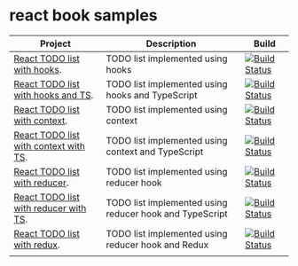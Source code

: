# react book samples

|Project|Description|Build|
|--|--|--|
|[React TODO list with hooks](https://github.com/pxai/00-react-todo-hooks).|TODO list implemented using hooks|[![Build Status](https://app.travis-ci.com/pxai/00-react-todo-hooks.svg?branch=master)](https://app.travis-ci.com/pxai/00-react-todo-hooks)|
|[React TODO list with hooks and TS](https://github.com/pxai/00-react-todo-hooks-ts).|TODO list implemented using hooks and TypeScript|[![Build Status](https://app.travis-ci.com/pxai/00-react-todo-hooks-ts.svg?branch=master)](https://app.travis-ci.com/pxai/00-react-todo-hooks-ts)|
|[React TODO list with context](https://github.com/pxai/01-react-todo-context).|TODO list implemented using context|[![Build Status](https://app.travis-ci.com/pxai/01-react-todo-context.svg?branch=master)](https://app.travis-ci.com/pxai/01-react-todo-context)|
|[React TODO list with context with TS](https://github.com/pxai/01-react-todo-context-ts).|TODO list implemented using context and TypeScript|[![Build Status](https://app.travis-ci.com/pxai/01-react-todo-context-ts.svg?branch=master)](https://app.travis-ci.com/pxai/01-react-todo-context-ts)|
|[React TODO list with reducer](https://github.com/pxai/02-react-todo-reducer).|TODO list implemented using reducer hook|[![Build Status](https://app.travis-ci.com/pxai/02-react-todo-reducer.svg?branch=master)](https://app.travis-ci.com/pxai/02-react-todo-reducer)|
|[React TODO list with reducer with TS](https://github.com/pxai/02-react-todo-reducer-ts).|TODO list implemented using reducer hook and TypeScript|[![Build Status](https://app.travis-ci.com/pxai/02-react-todo-reducer-ts.svg?branch=master)](https://app.travis-ci.com/pxai/02-react-todo-reducer-ts)|
|[React TODO list with redux](https://github.com/pxai/03-react-todo-redux).|TODO list implemented using reducer hook and Redux|[![Build Status](https://app.travis-ci.com/pxai/03-react-todo-redux.svg?branch=master)](https://app.travis-ci.com/pxai/03-react-todo-redux)|
||||